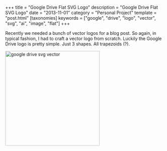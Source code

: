 +++
title = "Google Drive Flat SVG Logo"
description = "Google Drive Flat SVG Logo"
date = "2013-11-01"
category = "Personal Project"
template = "post.html"
[taxonomies]
keywords = ["google", "drive", "logo", "vector", "svg", "ai", "image", "flat"]
+++

Recently we needed a bunch of vector logos for a blog post. So again, in typical fashion, I had to craft a vector logo from scratch. Luckily the Google Drive logo is pretty simple. Just 3 shapes. All trapezoids (?).

<div class="center">
  <a href="/images/google-drive.svg" target="_blank" title="google drive svg vector"><img width="300" alt="google drive svg vector" src="/images/google-drive.svg" ></a>
</div>
